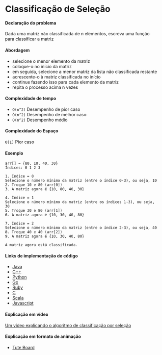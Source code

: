 # Classificação de Seleção

#### Declaração do problema

Dada uma matriz não classificada de n elementos, escreva uma função para classificar a matriz

#### Abordagem

- selecione o menor elemento da matriz
- coloque-o no início da matriz
- em seguida, selecione a menor matriz da lista não classificada restante
- acrescente-o à matriz classificada no início
- continue fazendo isso para cada elemento da matriz
- repita o processo acima n vezes

#### Complexidade de tempo

- `O(n^2)` Desempenho de pior caso
- `O(n^2)` Desempenho de melhor caso
- `O(n^2)` Desempenho médio

#### Complexidade do Espaço

`O(1)` Pior caso

#### Exemplo

```
arr[] = {80, 10, 40, 30}
Índices: 0 1 2 3

1. Índice = 0
Selecione o número mínimo da matriz (entre o índice 0-3), ou seja, 10
2. Troque 10 e 80 (arr[0])
3. A matriz agora é {10, 80, 40, 30}

4. Índice = 1
Selecione o número mínimo da matriz (entre os índices 1-3), ou seja, 30
5. Troque 30 e 80 (arr[1])
6. A matriz agora é {10, 30, 40, 80}

7. Índice = 2
Selecione o número mínimo da matriz (entre o índice 2-3), ou seja, 40
8. Troque 40 e 40 (arr[2])
9. A matriz agora é {10, 30, 40, 80}

A matriz agora está classificada.
```

#### Links de implementação de código

- [Java](https://github.com/TheAlgorithms/Java/blob/master/Sorts/SelectionSort.java)
- [C++](https://github.com/TheAlgorithms/C-Plus-Plus/blob/master/Sorting/Selection%20Sort.cpp)
- [Python](https://github.com/TheAlgorithms/Python/blob/master/sorts/selection_sort.py)
- [Go](https://github.com/TheAlgorithms/Go/blob/master/sorts/selection_sort.go)
- [Ruby](https://github.com/TheAlgorithms/Ruby/blob/master/Sorting/selection_sort.rb)
- [C](https://github.com/TheAlgorithms/C/blob/master/sorting/SelectionSort.c)
- [Scala](https://github.com/TheAlgorithms/Scala/blob/master/src/main/scala/Sort/SelectionSort.scala)
- [Javascript](https://github.com/TheAlgorithms/Javascript/blob/master/Sorts/selectionSort.js)

#### Explicação em vídeo

[Um vídeo explicando o algoritmo de classificação por seleção](https://www.youtube.com/watch?v=f8hXR_Hvybo)

#### Explicação em formato de animação

- [Tute Board](https://boardhub.github.io/tute/?wd=selectSortAlgo2)
